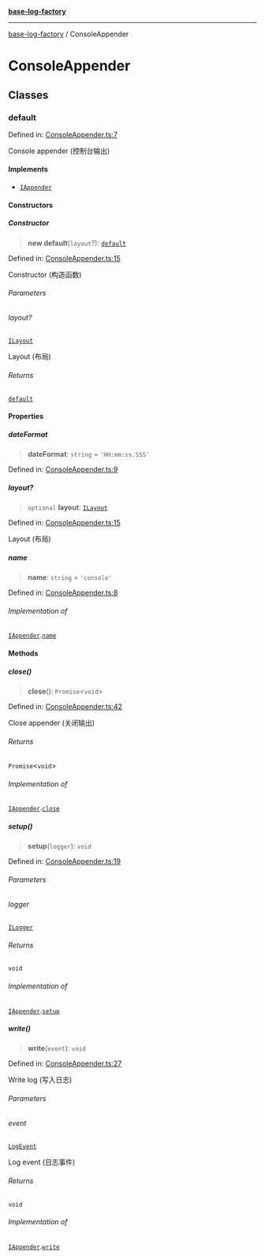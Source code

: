 [**base-log-factory**](index.md)

***

[base-log-factory](index.md) / ConsoleAppender

# ConsoleAppender

## Classes

### default

Defined in: [ConsoleAppender.ts:7](https://github.com/fengxinming/log-base/blob/8667f4e9ec4dc1a7959cf628998a70ef9d3209f9/packages/base-log-factory/src/ConsoleAppender.ts#L7)

Console appender (控制台输出)

#### Implements

- [`IAppender`](typings.md#iappender)

#### Constructors

##### Constructor

> **new default**(`layout`?): [`default`](#default)

Defined in: [ConsoleAppender.ts:15](https://github.com/fengxinming/log-base/blob/8667f4e9ec4dc1a7959cf628998a70ef9d3209f9/packages/base-log-factory/src/ConsoleAppender.ts#L15)

Constructor (构造函数)

###### Parameters

###### layout?

[`ILayout`](typings.md#ilayout)

Layout (布局)

###### Returns

[`default`](#default)

#### Properties

##### dateFormat

> **dateFormat**: `string` = `'HH:mm:ss.SSS'`

Defined in: [ConsoleAppender.ts:9](https://github.com/fengxinming/log-base/blob/8667f4e9ec4dc1a7959cf628998a70ef9d3209f9/packages/base-log-factory/src/ConsoleAppender.ts#L9)

##### layout?

> `optional` **layout**: [`ILayout`](typings.md#ilayout)

Defined in: [ConsoleAppender.ts:15](https://github.com/fengxinming/log-base/blob/8667f4e9ec4dc1a7959cf628998a70ef9d3209f9/packages/base-log-factory/src/ConsoleAppender.ts#L15)

Layout (布局)

##### name

> **name**: `string` = `'console'`

Defined in: [ConsoleAppender.ts:8](https://github.com/fengxinming/log-base/blob/8667f4e9ec4dc1a7959cf628998a70ef9d3209f9/packages/base-log-factory/src/ConsoleAppender.ts#L8)

###### Implementation of

[`IAppender`](typings.md#iappender).[`name`](typings.md#iappender#name)

#### Methods

##### close()

> **close**(): `Promise`\<`void`\>

Defined in: [ConsoleAppender.ts:42](https://github.com/fengxinming/log-base/blob/8667f4e9ec4dc1a7959cf628998a70ef9d3209f9/packages/base-log-factory/src/ConsoleAppender.ts#L42)

Close appender (关闭输出)

###### Returns

`Promise`\<`void`\>

###### Implementation of

[`IAppender`](typings.md#iappender).[`close`](typings.md#iappender#close)

##### setup()

> **setup**(`logger`): `void`

Defined in: [ConsoleAppender.ts:19](https://github.com/fengxinming/log-base/blob/8667f4e9ec4dc1a7959cf628998a70ef9d3209f9/packages/base-log-factory/src/ConsoleAppender.ts#L19)

###### Parameters

###### logger

[`ILogger`](typings.md#ilogger)

###### Returns

`void`

###### Implementation of

[`IAppender`](typings.md#iappender).[`setup`](typings.md#iappender#setup)

##### write()

> **write**(`event`): `void`

Defined in: [ConsoleAppender.ts:27](https://github.com/fengxinming/log-base/blob/8667f4e9ec4dc1a7959cf628998a70ef9d3209f9/packages/base-log-factory/src/ConsoleAppender.ts#L27)

Write log (写入日志)

###### Parameters

###### event

[`LogEvent`](typings.md#logevent)

Log event (日志事件)

###### Returns

`void`

###### Implementation of

[`IAppender`](typings.md#iappender).[`write`](typings.md#iappender#write)
